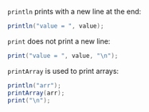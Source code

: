 `println` prints with a new line at the end:

``` java
println("value = ", value);
```

`print` does not print a new line:

``` java
print("value = ", value, "\n");
```

`printArray` is used to print arrays:

``` java
println("arr");
printArray(arr);
print("\n");
```
